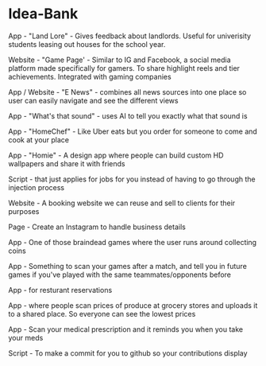 # Idea-Bank
App - "Land Lore" - Gives feedback about landlords. Useful for univerisity students leasing out houses for the school year. 

Website - "Game Page' - Similar to IG and Facebook, a social media platform made specifically for gamers. To share highlight reels and tier achievements. Integrated with gaming companies

App / Website - "E News" - combines all news sources into one place so user can easily navigate and see the different views

App - "What's that sound" - uses AI to tell you exactly what that sound is

App - "HomeChef" - Like Uber eats but you order for someone to come and cook at your place

App - "Homie" - A design app where people can build custom HD wallpapers and share it with friends

Script - that just applies for jobs for you instead of having to go through the injection process

Website - A booking website we can reuse and sell to clients for their purposes

Page - Create an Instagram to handle business details

App - One of those braindead games where the user runs around collecting coins

App - Something to scan your games after a match, and tell you in future games if you've played with the same teammates/opponents before

App - for resturant reservations

App - where people scan prices of produce at grocery stores and uploads it to a shared place. So everyone can see the lowest prices

App - Scan your medical prescription and it reminds you when you take your meds

Script - To make a commit for you to github so your contributions display
